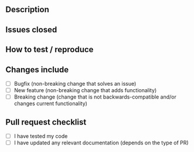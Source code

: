 <!--
This is a comment, which will not show up in your pull request, so you don't need to remove it.
Write all your text below the comments or delete them if you want.
-->

## Description

<!-- Describe what your pull request does. -->

## Issues closed

<!-- Tag any relevant issues your PR closes by prepending their number with a # (e.g. "Closes #123"). -->

## How to test / reproduce

<!-- Describe how to test your pull request and any changes it made to Anarchy. -->

## Changes include

<!-- Tick the box that most closely describes what your issue does -->

* [ ] Bugfix (non-breaking change that solves an issue)
* [ ] New feature (non-breaking change that adds functionality)
* [ ] Breaking change (change that is not backwards-compatible and/or changes current functionality)

## Pull request checklist

<!-- Please check off as many of these as possible prior to submitting a pull request (if you actually did them).
Put an 'x' between the square brackets to tick the field. -->

* [ ] I have tested my code
* [ ] I have updated any relevant documentation (depends on the type of PR)